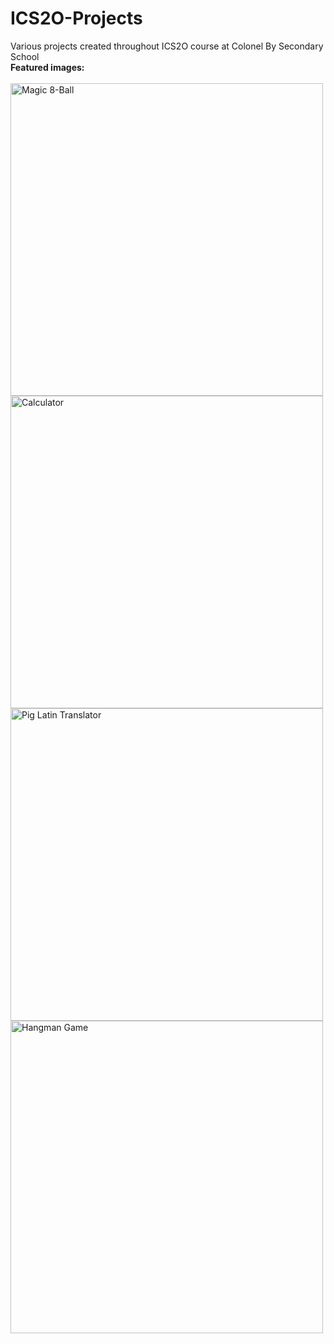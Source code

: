 # ICS2O-Projects
Various projects created throughout ICS2O course at Colonel By Secondary School
<br>
**Featured images:**
<br><br>
<img alt="Magic 8-Ball" align="left" width="500" src="https://i.ibb.co/xhwTzWd/Magic-8-ball.png">
<img alt="Calculator" align="left" width="500" src="https://i.ibb.co/p4xV7vM/calculator.png">
<img alt="Pig Latin Translator" align="left" width="500" src="u4011.imgbb.com">
<img alt="Hangman Game" align="left" width="500" src="https://i.ibb.co/p4xV7vM/calculator.png">


